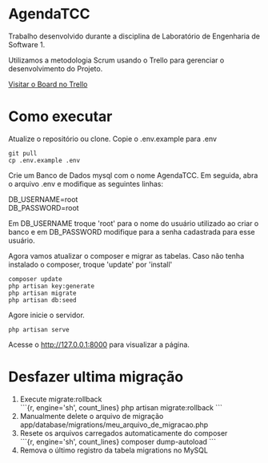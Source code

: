 # AgendaTCC
Trabalho desenvolvido durante a disciplina de Laboratório de Engenharia de Software 1.

Utilizamos a metodologia Scrum usando o Trello para gerenciar o desenvolvimento do Projeto.


<a href="https://trello.com/b/F4osH5Pu" target="_blank"> Visitar o Board no Trello</a> 

# Como executar

Atualize o repositório ou clone. Copie o .env.example para .env

```{r, engine='sh', count_lines}
git pull
cp .env.example .env
```
Crie um Banco de Dados mysql com o nome AgendaTCC. Em seguida, abra o arquivo .env
e modifique as seguintes linhas: 

DB_USERNAME=root <br>
DB_PASSWORD=root

Em DB_USERNAME troque 'root' para o nome do usuário utilizado ao criar o banco e em DB_PASSWORD modifique para a senha cadastrada para esse usuário.

Agora vamos atualizar o composer e migrar as tabelas. Caso não tenha instalado o composer, troque 'update' por 'install'

```{r, engine='sh', count_lines}
composer update
php artisan key:generate
php artisan migrate
php artisan db:seed
```

Agore inicie o servidor.
```{r, engine='sh', count_lines}
php artisan serve
```
Acesse o http://127.0.0.1:8000 para visualizar a página.

# Desfazer ultima migração
<ol>
	<li>Execute migrate:rollback</li>
	```{r, engine='sh', count_lines}
	php artisan migrate:rollback
	```
	<li>Manualmente delete o arquivo de migração</li>
	app/database/migrations/meu_arquivo_de_migracao.php
	<li>Resete os arquivos carregados automaticamente do composer</li>
	```{r, engine='sh', count_lines}
	composer dump-autoload
	```	
	<li>Remova o último registro da tabela migrations no MySQL</li>
</ol>
